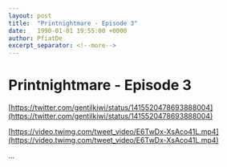 ```yaml
---
layout: post
title:  "Printnightmare - Episode 3"
date:   1990-01-01 19:55:00 +0000
author: PfiatDe
excerpt_separator: <!--more-->
---
```


# Printnightmare - Episode 3

[https://twitter.com/gentilkiwi/status/1415520478693888004](https://twitter.com/gentilkiwi/status/1415520478693888004)

[https://video.twimg.com/tweet_video/E6TwDx-XsAco41L.mp4](https://video.twimg.com/tweet_video/E6TwDx-XsAco41L.mp4)

...
<!--more-->
